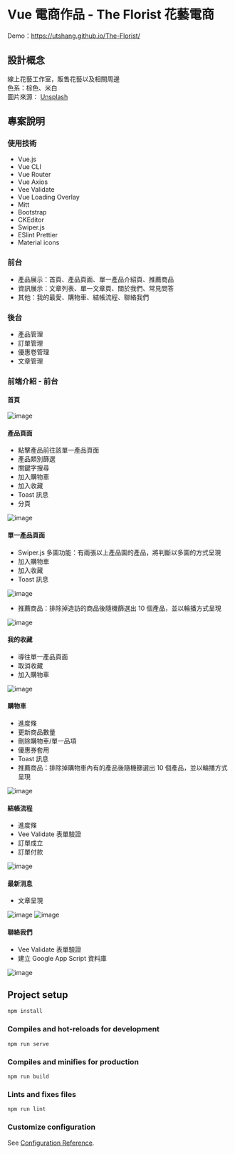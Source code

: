 # Vue 電商作品 - The Florist 花藝電商

Demo：https://utshang.github.io/The-Florist/

## 設計概念

線上花藝工作室，販售花藝以及相關周邊  
色系：棕色、米白  
圖片來源： [Unsplash](https://unsplash.com/)

## 專案說明

### 使用技術

- Vue.js
- Vue CLI
- Vue Router
- Vue Axios
- Vee Validate
- Vue Loading Overlay
- Mitt
- Bootstrap
- CKEditor
- Swiper.js
- ESlint Prettier
- Material icons

### 前台

- 產品展示：首頁、產品頁面、單一產品介紹頁、推薦商品
- 資訊展示：文章列表、單一文章頁、關於我們、常見問答
- 其他：我的最愛、購物車、結帳流程、聯絡我們

### 後台

- 產品管理
- 訂單管理
- 優惠卷管理
- 文章管理

### 前端介紹 - 前台

#### 首頁

![image](https://i.imgur.com/V7iIkKe.png)

#### 產品頁面

- 點擊產品前往該單一產品頁面
- 產品類別篩選
- 關鍵字搜尋
- 加入購物車
- 加入收藏
- Toast 訊息
- 分頁

![image](https://i.imgur.com/H0YG0HF.png)

#### 單一產品頁面

- Swiper.js 多圖功能：有兩張以上產品圖的產品，將判斷以多圖的方式呈現
- 加入購物車
- 加入收藏
- Toast 訊息

![image](https://i.imgur.com/KDyy7sB.png)

- 推薦商品：排除掉造訪的商品後隨機篩選出 10 個產品，並以輪播方式呈現

![image](https://i.imgur.com/xrjf7ZI.png)

#### 我的收藏

- 導往單一產品頁面
- 取消收藏
- 加入購物車

![image](https://i.imgur.com/awDxDte.png)

#### 購物車

- 進度條
- 更新商品數量
- 刪除購物車/單一品項
- 優惠券套用
- Toast 訊息
- 推薦商品：排除掉購物車內有的產品後隨機篩選出 10 個產品，並以輪播方式呈現

![image](https://i.imgur.com/hnuSzVv.png)

#### 結帳流程

- 進度條
- Vee Validate 表單驗證
- 訂單成立
- 訂單付款

![image](https://i.imgur.com/xU1QrB9)

#### 最新消息

- 文章呈現

![image](https://i.imgur.com/yKlyPia.png)
![image](https://i.imgur.com/pawfZtQ.png)

#### 聯絡我們

- Vee Validate 表單驗證
- 建立 Google App Script 資料庫

![image](https://i.imgur.com/ECSAmuz.png)

## Project setup

```
npm install
```

### Compiles and hot-reloads for development

```
npm run serve
```

### Compiles and minifies for production

```
npm run build
```

### Lints and fixes files

```
npm run lint
```

### Customize configuration

See [Configuration Reference](https://cli.vuejs.org/config/).

